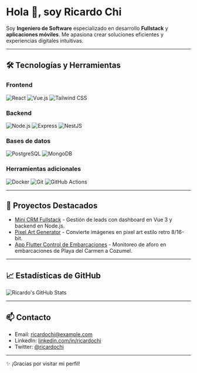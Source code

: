 # Hola 👋, soy Ricardo Chi

Soy **Ingeniero de Software** especializado en desarrollo **Fullstack** y **aplicaciones móviles**. Me apasiona crear soluciones eficientes y experiencias digitales intuitivas.  

---

## 🛠 Tecnologías y Herramientas

### Frontend
![React](https://img.shields.io/badge/React-20232A?style=for-the-badge&logo=react&logoColor=61DAFB)
![Vue.js](https://img.shields.io/badge/Vue.js-35495E?style=for-the-badge&logo=vue.js&logoColor=4FC08D)
![Tailwind CSS](https://img.shields.io/badge/Tailwind_CSS-06B6D4?style=for-the-badge&logo=tailwind-css&logoColor=white)

### Backend
![Node.js](https://img.shields.io/badge/Node.js-339933?style=for-the-badge&logo=node.js&logoColor=white)
![Express](https://img.shields.io/badge/Express-000000?style=for-the-badge&logo=express&logoColor=white)
![NestJS](https://img.shields.io/badge/NestJS-E0234E?style=for-the-badge&logo=nestjs&logoColor=white)

### Bases de datos
![PostgreSQL](https://img.shields.io/badge/PostgreSQL-336791?style=for-the-badge&logo=postgresql&logoColor=white)
![MongoDB](https://img.shields.io/badge/MongoDB-47A248?style=for-the-badge&logo=mongodb&logoColor=white)

### Herramientas adicionales
![Docker](https://img.shields.io/badge/Docker-2496ED?style=for-the-badge&logo=docker&logoColor=white)
![Git](https://img.shields.io/badge/Git-F05032?style=for-the-badge&logo=git&logoColor=white)
![GitHub Actions](https://img.shields.io/badge/GitHub_Actions-2088FF?style=for-the-badge&logo=github-actions&logoColor=white)

---

## 🚀 Proyectos Destacados

- [Mini CRM Fullstack](https://github.com/ricardochi/mini-crm) - Gestión de leads con dashboard en Vue 3 y backend en Node.js.
- [Pixel Art Generator](https://github.com/ricardochi/pixel-art-app) - Convierte imágenes en pixel art estilo retro 8/16-bit.
- [App Flutter Control de Embarcaciones](https://github.com/ricardochi/flutter-boat-control) - Monitoreo de aforo en embarcaciones de Playa del Carmen a Cozumel.

---

## 📈 Estadísticas de GitHub

![Ricardo's GitHub Stats](https://github-readme-stats.vercel.app/api?username=ricardochi&show_icons=true&theme=radical)

---

## 📫 Contacto

- Email: ricardochi@example.com  
- LinkedIn: [linkedin.com/in/ricardochi](https://linkedin.com/in/ricardochi)  
- Twitter: [@ricardochi](https://twitter.com/ricardochi)

---

✨ ¡Gracias por visitar mi perfil!
